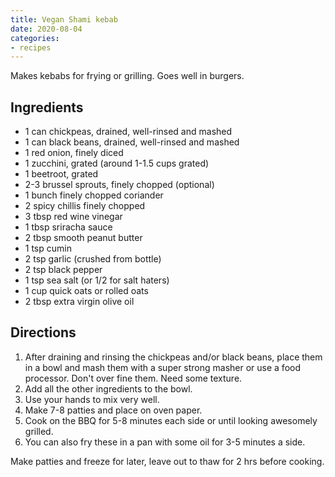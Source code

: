 ```yaml
---
title: Vegan Shami kebab 
date: 2020-08-04
categories:
- recipes
---
```


Makes kebabs for frying or grilling. Goes well in burgers.

## Ingredients

- 1 can chickpeas, drained, well-rinsed and mashed
- 1 can black beans, drained, well-rinsed and mashed
- 1 red onion, finely diced
- 1 zucchini, grated (around 1-1.5 cups grated)
- 1 beetroot, grated
- 2-3 brussel sprouts, finely chopped (optional)
- 1 bunch finely chopped coriander
- 2 spicy chillis finely chopped 
- 3 tbsp red wine vinegar
- 1 tbsp sriracha sauce
- 2 tbsp smooth peanut butter
- 1 tsp cumin
- 2 tsp garlic (crushed from bottle)
- 2 tsp black pepper
- 1 tsp sea salt (or 1/2 for salt haters)
- 1 cup quick oats or rolled oats
- 2 tbsp extra virgin olive oil 

## Directions

1. After draining and rinsing the chickpeas and/or black beans, place them in a bowl and mash them with a super strong masher or use a food processor. Don't over fine them. Need some texture.
2. Add all the other ingredients to the bowl.
3. Use your hands to mix very well.
4. Make 7-8 patties and place on oven paper.
5. Cook on the BBQ for 5-8 minutes each side or until looking awesomely grilled.
6. You can also fry these in a pan with some oil for 3-5 minutes a side.

Make patties and freeze for later, leave out to thaw for 2 hrs before cooking.